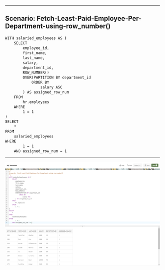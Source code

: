 --------------------------------------------------------------------------------
Scenario: Fetch-Least-Paid-Employee-Per-Department-using-row_number()
--------------------------------------------------------------------------------

    WITH salaried_employees AS (
        SELECT
            employee_id,
            first_name,
            last_name,
            salary,
            department_id,
            ROW_NUMBER()
            OVER(PARTITION BY department_id
                ORDER BY
                    salary ASC
            ) AS assigned_row_num
        FROM
            hr.employees
        WHERE
            1 = 1
    )
    SELECT
        *
    FROM
        salaried_employees
    WHERE
            1 = 1
        AND assigned_row_num = 1

--------------------------------------------------------------------------------

![!](../../../../Assets/Oracle/Scenario-Fetch-Least-Paid-Employee-Per-Department-using-row_number().PNG)